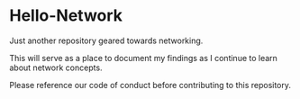 # Hello-Network

Just another repository geared towards networking.

This will serve as a place to document my findings as I continue to learn about network concepts.

Please reference our code of conduct before contributing to this repository.

